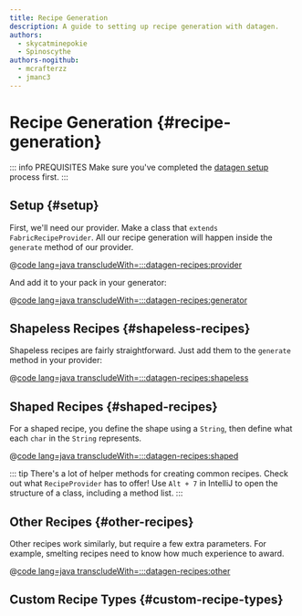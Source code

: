 ```yaml
---
title: Recipe Generation
description: A guide to setting up recipe generation with datagen.
authors:
  - skycatminepokie
  - Spinoscythe
authors-nogithub:
  - mcrafterzz
  - jmanc3
---
```


# Recipe Generation {#recipe-generation}

::: info PREQUISITES
Make sure you've completed the [datagen setup](./setup) process first.
:::

## Setup {#setup}

First, we'll need our provider. Make a class that `extends FabricRecipeProvider`. All our recipe generation will happen inside the `generate` method of our provider.

@[code lang=java transcludeWith=:::datagen-recipes:provider](@/reference/latest/src/client/java/com/example/docs/datagen/FabricDocsReferenceRecipeProvider.java)

And add it to your pack in your generator:

@[code lang=java transcludeWith=:::datagen-recipes:generator](@/reference/latest/src/client/java/com/example/docs/datagen/FabricDocsReferenceRecipeGenerator.java)

## Shapeless Recipes {#shapeless-recipes}

Shapeless recipes are fairly straightforward. Just add them to the `generate` method in your provider:

@[code lang=java transcludeWith=:::datagen-recipes:shapeless](@/reference/latest/src/client/java/com/example/docs/datagen/FabricDocsReferenceRecipeProvider.java)

## Shaped Recipes {#shaped-recipes}

For a shaped recipe, you define the shape using a `String`, then define what each `char` in the `String` represents.

@[code lang=java transcludeWith=:::datagen-recipes:shaped](@/reference/latest/src/client/java/com/example/docs/datagen/FabricDocsReferenceRecipeProvider.java)

::: tip
There's a lot of helper methods for creating common recipes. Check out what `RecipeProvider` has to offer! Use `Alt + 7` in IntelliJ to open the structure of a class, including a method list.
:::

## Other Recipes {#other-recipes}

Other recipes work similarly, but require a few extra parameters. For example, smelting recipes need to know how much experience to award.

@[code lang=java transcludeWith=:::datagen-recipes:other](@/reference/latest/src/client/java/com/example/docs/datagen/FabricDocsReferenceRecipeProvider.java)

## Custom Recipe Types {#custom-recipe-types}
